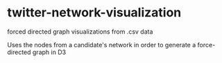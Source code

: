 # twitter-network-visualization
forced directed graph visualizations from .csv data


Uses the nodes from a candidate's network in order to generate a force-directed graph in D3
